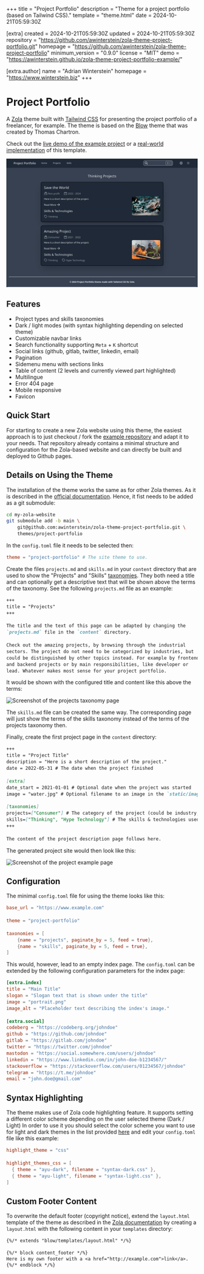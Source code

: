 
+++
title = "Project Portfolio"
description = "Theme for a project portfolio (based on Tailwind CSS)."
template = "theme.html"
date = 2024-10-21T05:59:30Z

[extra]
created = 2024-10-21T05:59:30Z
updated = 2024-10-21T05:59:30Z
repository = "https://github.com/awinterstein/zola-theme-project-portfolio.git"
homepage = "https://github.com/awinterstein/zola-theme-project-portfolio"
minimum_version = "0.9.0"
license = "MIT"
demo = "https://awinterstein.github.io/zola-theme-project-portfolio-example/"

[extra.author]
name = "Adrian Winterstein"
homepage = "https://www.winterstein.biz"
+++        

# Project Portfolio

A [Zola](https://www.getzola.org/) theme built with [Tailwind CSS](https://tailwindcss.com/) for presenting the project portfolio of a freelancer, for example. The theme is based on the [Blow](https://www.getzola.org/themes/blow/) theme that was created by Thomas Chartron.

Check out the [live demo of the example project](https://awinterstein.github.io/zola-theme-project-portfolio-example/)  or a [real-world implementation](https://www.winterstein.biz/) of this template.

![Screenshot of a project page example](screenshot.png)

## Features

- Project types and skills taxonomies
- Dark / light modes (with syntax highlighting depending on selected theme)
- Customizable navbar links
- Search functionality supporting `Meta` + `K` shortcut
- Social links (github, gitlab, twitter, linkedin, email)
- Pagination
- Sidemenu menu with sections links
- Table of content (2 levels and currently viewed part highlighted)
- Multilingue
- Error 404 page
- Mobile responsive
- Favicon

## Quick Start

For starting to create a new Zola website using this theme, the easiest approach is to just checkout / fork the [example repository](https://github.com/awinterstein/zola-theme-project-portfolio-example) and adapt it to your needs. That repository already contains a minimal structure and configuration for the Zola-based website and can directly be built and deployed to Github pages.

## Details on Using the Theme

The installation of the theme works the same as for other Zola themes. As it is described in the [official documentation](https://www.getzola.org/documentation/themes/installing-and-using-themes/). Hence, it fist needs to be added as a git submodule:

```bash
cd my-zola-website
git submodule add -b main \
    git@github.com:awinterstein/zola-theme-project-portfolio.git \
    themes/project-portfolio
```

In the `config.toml` file it needs to be selected then:

```toml
theme = "project-portfolio" # The site theme to use.
```

Create the files `projects.md` and `skills.md` in your `content` directory that are used to show the "Projects" and "Skills" [taxonomies](https://www.getzola.org/documentation/content/taxonomies/). They both need a title and can optionally get a descriptive text that will be shown above the terms of the taxonomy. See the following `projects.md` file as an example:

```markdown
+++
title = "Projects"
+++

The title and the text of this page can be adapted by changing the
`projects.md` file in the `content` directory.

Check out the amazing projects, by browsing through the industrial
sectors. The project do not need to be categorized by industries, but
could be distinguished by other topics instead. For example by frontend
and backend projects or by main responsibilities, like developer or
lead. Whatever makes most sense for your project portfolio.
```

It would be shown with the configured title and content like this above the terms:

![Screenshot of the projects taxonomy page](screenshot-projects-taxonomy.png)

The `skills.md` file can be created the same way. The corresponding page will just show the terms of the skills taxonomy instead of the terms of the projects taxonomy then.

Finally, create the first project page in the `content` directory:

```markdown
+++
title = "Project Title"
description = "Here is a short description of the project."
date = 2022-05-31 # The date when the project finished

[extra]
date_start = 2021-01-01 # Optional date when the project was started
image = "water.jpg" # Optional filename to an image in the `static/images` directory

[taxonomies]
projects=["Consumer"] # The category of the project (could be industry, type etc.)
skills=["Thinking", "Hype Technology"] # The skills & technologies used for the project
+++

The content of the project description page follows here.
```

The generated project site would then look like this:

![Screenshot of the project example page](screenshot-project-example.png)

## Configuration

The minimal `config.toml` file for using the theme looks like this:

```toml
base_url = "https://www.example.com"

theme = "project-portfolio"

taxonomies = [
    {name = "projects", paginate_by = 5, feed = true},
    {name = "skills", paginate_by = 5, feed = true},
]
```

This would, however, lead to an empty index page. The `config.toml` can be extended by the following configuration parameters for the index page:

```toml
[extra.index]
title = "Main Title"
slogan = "Slogan text that is shown under the title"
image = "portrait.png"
image_alt = "Placeholder text describing the index's image."

[extra.social]
codeberg = "https://codeberg.org/johndoe"
github = "https://github.com/johndoe"
gitlab = "https://gitlab.com/johndoe"
twitter = "https://twitter.com/johndoe"
mastodon = "https://social.somewhere.com/users/johndoe"
linkedin = "https://www.linkedin.com/in/john-doe-b1234567/"
stackoverflow = "https://stackoverflow.com/users/01234567/johndoe"
telegram = "https://t.me/johndoe"
email = "john.doe@gmail.com"
```

## Syntax Highlighting

The theme makes use of Zola code highlighting feature.
It supports setting a different color scheme depending on the user selected theme (Dark / Light)
In order to use it you should select the color scheme you want to use for light and dark themes in the list provided [here](https://www.getzola.org/documentation/getting-started/configuration/#syntax-highlighting) and edit your `config.toml` file like this example:

```toml
highlight_theme = "css"

highlight_themes_css = [
  { theme = "ayu-dark", filename = "syntax-dark.css" },
  { theme = "ayu-light", filename = "syntax-light.css" },
]
```

## Custom Footer Content

To overwrite the default footer (copyright notice), extend the `layout.html` template of the theme as described in the [Zola documentation](https://www.getzola.org/documentation/themes/extending-a-theme/#overriding-a-block) by creating a `layout.html` with the following content in your `templates` directory:

```jinja
{%/* extends "blow/templates/layout.html" */%}

{%/* block content_footer */%}
Here is my own footer with a <a href="http://example.com">link</a>.
{%/* endblock */%}
```

        